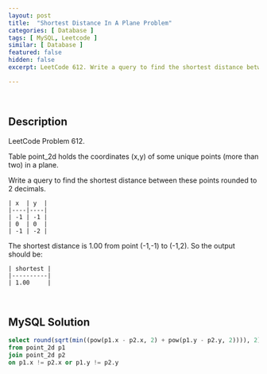 ```yaml
---
layout: post
title:  "Shortest Distance In A Plane Problem"
categories: [ Database ]
tags: [ MySQL, Leetcode ]
similar: [ Database ]
featured: false
hidden: false
excerpt: LeetCode 612. Write a query to find the shortest distance between these points rounded to 2 decimals.

---
```


<br />

## Description

LeetCode Problem 612. 

Table point_2d holds the coordinates (x,y) of some unique points (more than two) in a plane.
 

Write a query to find the shortest distance between these points rounded to 2 decimals.
 
```
| x  | y  |
|----|----|
| -1 | -1 |
| 0  | 0  |
| -1 | -2 |
```

The shortest distance is 1.00 from point (-1,-1) to (-1,2). So the output should be:
 
```
| shortest |
|----------|
| 1.00     |
```


<br />

## MySQL Solution


```sql
select round(sqrt(min((pow(p1.x - p2.x, 2) + pow(p1.y - p2.y, 2)))), 2) as shortest
from point_2d p1
join point_2d p2 
on p1.x != p2.x or p1.y != p2.y
```
